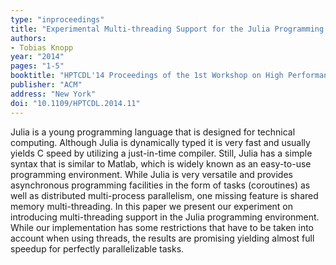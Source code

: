 ```yaml
---
type: "inproceedings"
title: "Experimental Multi-threading Support for the Julia Programming Language"
authors:
- Tobias Knopp
year: "2014"
pages: "1-5"
booktitle: "HPTCDL'14 Proceedings of the 1st Workshop on High Performance Technical Computing in Dynamic Languages"
publisher: "ACM"
address: "New York"
doi: "10.1109/HPTCDL.2014.11"
---
```

Julia is a young programming language that is designed for technical computing. Although Julia is dynamically typed it is very fast and usually yields C speed by utilizing a just-in-time compiler. Still, Julia has a simple syntax that is similar to Matlab, which is widely known as an easy-to-use programming environment. While Julia is very versatile and provides asynchronous programming facilities in the form of tasks (coroutines) as well as distributed multi-process parallelism, one missing feature is shared memory multi-threading. In this paper we present our experiment on introducing multi-threading support in the Julia programming environment. While our implementation has some restrictions that have to be taken into account when using threads, the results are promising yielding almost full speedup for perfectly parallelizable tasks.